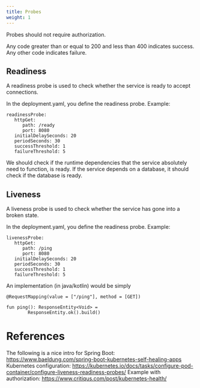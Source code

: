 ```yaml
---
title: Probes
weight: 1
---
```

Probes should not require authorization.

Any code greater than or equal to 200 and less than 400 indicates success. Any other code indicates failure.

## Readiness
A readiness probe is used to check whether the service is ready to accept connections.

In the deployment.yaml, you define the readiness probe. Example:
```
readinessProbe:
   httpGet:
      path: /ready
      port: 8080
   initialDelaySeconds: 20
   periodSeconds: 30
   successThreshold: 1
   failureThreshold: 5
```
We should check if the runtime dependencies that the service absolutely need to function, is ready. If the service depends on a database, it should check if the database is ready.

## Liveness
A liveness probe is used to check whether the service has gone into a broken state.

In the deployment.yaml, you define the readiness probe. Example:
```
livenessProbe:
   httpGet:
      path: /ping
      port: 8080
   initialDelaySeconds: 20
   periodSeconds: 30
   successThreshold: 1
   failureThreshold: 5
```
An implementation (in java/kotlin) would be simply
```
@RequestMapping(value = ["/ping"], method = [GET])

fun ping(): ResponseEntity<Void> =
        ResponseEntity.ok().build()
```

# References
The following is a nice intro for Spring Boot: https://www.baeldung.com/spring-boot-kubernetes-self-healing-apps
Kubernetes configuration: https://kubernetes.io/docs/tasks/configure-pod-container/configure-liveness-readiness-probes/
Example with authorization: https://www.critiqus.com/post/kubernetes-health/
